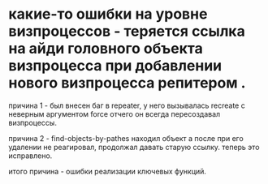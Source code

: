 какие-то ошибки на уровне визпроцессов - теряется ссылка на айди головного объекта визпроцесса
при добавлении нового визпроцесса репитером
.
====
причина 1 - был внесен баг в repeater, у него вызывалась recreate с неверным аргументом force
отчего он всегда пересоздавал визпроцессы.

причина 2 - find-objects-by-pathes находил объект а после при его удалении не реагировал,
продолжал давать старую ссылку. теперь это исправлено.

итого причина - ошибки реализации ключевых функций.